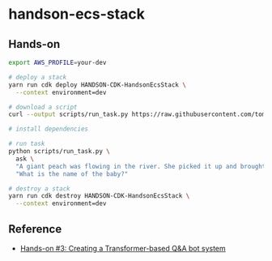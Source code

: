 # handson-ecs-stack

## Hands-on

```bash
export AWS_PROFILE=your-dev

# deploy a stack
yarn run cdk deploy HANDSON-CDK-HandsonEcsStack \
  --context environment=dev

# download a script
curl --output scripts/run_task.py https://raw.githubusercontent.com/tomomano/learn-aws-by-coding/main/handson/qa-bot/run_task.py

# install dependencies

# run task
python scripts/run_task.py \
  ask \
  "A giant peach was flowing in the river. She picked it up and brought it home. Later, a healthy baby was born from the peach. She named the baby Momotaro." \
  "What is the name of the baby?"

# destroy a stack
yarn run cdk destroy HANDSON-CDK-HandsonEcsStack \
  --context environment=dev
```

## Reference

- [Hands-on #3: Creating a Transformer-based Q&A bot system](https://github.com/tomomano/learn-aws-by-coding/blob/main/handson/qa-bot/README.md)

